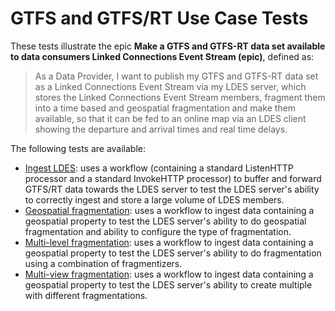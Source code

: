 # GTFS and GTFS/RT Use Case Tests
These tests illustrate the epic **Make a GTFS and GTFS-RT data set available to data consumers Linked Connections Event Stream (epic)**, defined as:

> As a Data Provider, I want to publish my GTFS and GTFS-RT data set as a Linked Connections Event Stream via my LDES server, which stores the Linked Connections Event Stream members, fragment them into a time based and geospatial  fragmentation and make them available, so that it can be fed to an online map via an LDES client showing the departure and arrival times and real time delays.

The following tests are available:
* [Ingest LDES](./1.ingest-ldes/README.md): uses a workflow (containing a standard ListenHTTP processor and a standard InvokeHTTP processor) to buffer and forward GTFS/RT data towards the LDES server to test the LDES server's ability to correctly ingest and store a large volume of LDES members.
* [Geospatial fragmentation](./2.geo-fragmentation/README.md): uses a workflow to ingest data containing a geospatial property to test the LDES server's ability to do geospatial fragmentation and ability to configure the type of fragmentation.
* [Multi-level fragmentation](./3.multi-level-fragmentation/README.md): uses a workflow to ingest data containing a geospatial property to test the LDES server's ability to do fragmentation using a combination of fragmentizers.
* [Multi-view fragmentation](./4.multi-view/README.md): uses a workflow to ingest data containing a geospatial property to test the LDES server's ability to create multiple with different fragmentations.
